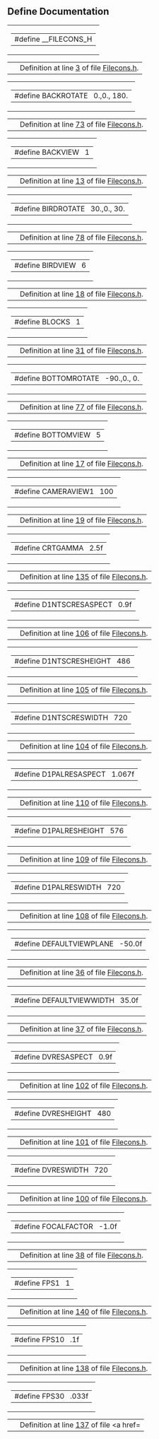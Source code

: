 ## Define Documentation

<span id="a70afd4577b1ebfc331e21236c9b05ee" class="anchor"></span>

<table class="mdTable" data-cellpadding="2" data-cellspacing="0">
<colgroup>
<col style="width: 100%" />
</colgroup>
<tbody>
<tr>
<td class="mdRow"><table data-cellpadding="0" data-cellspacing="0" data-border="0">
<tbody>
<tr>
<td class="md" data-nowrap="" data-valign="top">#define __FILECONS_H</td>
</tr>
</tbody>
</table></td>
</tr>
</tbody>
</table>

|  |  |
|----|----|
|   | Definition at line <a href="Filecons_8h-source.md#l00003" class="el">3</a> of file <a href="Filecons_8h-source.md" class="el">Filecons.h</a>. |

<span id="bc17c7c8d15c0a1baa6a88d3135eacaf" class="anchor"></span>

<table class="mdTable" data-cellpadding="2" data-cellspacing="0">
<colgroup>
<col style="width: 100%" />
</colgroup>
<tbody>
<tr>
<td class="mdRow"><table data-cellpadding="0" data-cellspacing="0" data-border="0">
<tbody>
<tr>
<td class="md" data-nowrap="" data-valign="top">#define BACKROTATE   0.,0., 180.</td>
</tr>
</tbody>
</table></td>
</tr>
</tbody>
</table>

|  |  |
|----|----|
|   | Definition at line <a href="Filecons_8h-source.md#l00073" class="el">73</a> of file <a href="Filecons_8h-source.md" class="el">Filecons.h</a>. |

<span id="2694971bec5d382722763cc82511df7a" class="anchor"></span>

<table class="mdTable" data-cellpadding="2" data-cellspacing="0">
<colgroup>
<col style="width: 100%" />
</colgroup>
<tbody>
<tr>
<td class="mdRow"><table data-cellpadding="0" data-cellspacing="0" data-border="0">
<tbody>
<tr>
<td class="md" data-nowrap="" data-valign="top">#define BACKVIEW   1</td>
</tr>
</tbody>
</table></td>
</tr>
</tbody>
</table>

|  |  |
|----|----|
|   | Definition at line <a href="Filecons_8h-source.md#l00013" class="el">13</a> of file <a href="Filecons_8h-source.md" class="el">Filecons.h</a>. |

<span id="d9746b95db8124d5200abbb4b94aef3f" class="anchor"></span>

<table class="mdTable" data-cellpadding="2" data-cellspacing="0">
<colgroup>
<col style="width: 100%" />
</colgroup>
<tbody>
<tr>
<td class="mdRow"><table data-cellpadding="0" data-cellspacing="0" data-border="0">
<tbody>
<tr>
<td class="md" data-nowrap="" data-valign="top">#define BIRDROTATE   30.,0., 30.</td>
</tr>
</tbody>
</table></td>
</tr>
</tbody>
</table>

|  |  |
|----|----|
|   | Definition at line <a href="Filecons_8h-source.md#l00078" class="el">78</a> of file <a href="Filecons_8h-source.md" class="el">Filecons.h</a>. |

<span id="982fab4006e633d5d723f143d077506b" class="anchor"></span>

<table class="mdTable" data-cellpadding="2" data-cellspacing="0">
<colgroup>
<col style="width: 100%" />
</colgroup>
<tbody>
<tr>
<td class="mdRow"><table data-cellpadding="0" data-cellspacing="0" data-border="0">
<tbody>
<tr>
<td class="md" data-nowrap="" data-valign="top">#define BIRDVIEW   6</td>
</tr>
</tbody>
</table></td>
</tr>
</tbody>
</table>

|  |  |
|----|----|
|   | Definition at line <a href="Filecons_8h-source.md#l00018" class="el">18</a> of file <a href="Filecons_8h-source.md" class="el">Filecons.h</a>. |

<span id="6d133e41aa2591449366e2c277069d50" class="anchor"></span>

<table class="mdTable" data-cellpadding="2" data-cellspacing="0">
<colgroup>
<col style="width: 100%" />
</colgroup>
<tbody>
<tr>
<td class="mdRow"><table data-cellpadding="0" data-cellspacing="0" data-border="0">
<tbody>
<tr>
<td class="md" data-nowrap="" data-valign="top">#define BLOCKS   1</td>
</tr>
</tbody>
</table></td>
</tr>
</tbody>
</table>

|  |  |
|----|----|
|   | Definition at line <a href="Filecons_8h-source.md#l00031" class="el">31</a> of file <a href="Filecons_8h-source.md" class="el">Filecons.h</a>. |

<span id="2704ec74bf8e7fac6b089d8f760fc5b9" class="anchor"></span>

<table class="mdTable" data-cellpadding="2" data-cellspacing="0">
<colgroup>
<col style="width: 100%" />
</colgroup>
<tbody>
<tr>
<td class="mdRow"><table data-cellpadding="0" data-cellspacing="0" data-border="0">
<tbody>
<tr>
<td class="md" data-nowrap="" data-valign="top">#define BOTTOMROTATE   -90.,0., 0.</td>
</tr>
</tbody>
</table></td>
</tr>
</tbody>
</table>

|  |  |
|----|----|
|   | Definition at line <a href="Filecons_8h-source.md#l00077" class="el">77</a> of file <a href="Filecons_8h-source.md" class="el">Filecons.h</a>. |

<span id="c926bda9cd7c2b79da48dbbe81f22fd1" class="anchor"></span>

<table class="mdTable" data-cellpadding="2" data-cellspacing="0">
<colgroup>
<col style="width: 100%" />
</colgroup>
<tbody>
<tr>
<td class="mdRow"><table data-cellpadding="0" data-cellspacing="0" data-border="0">
<tbody>
<tr>
<td class="md" data-nowrap="" data-valign="top">#define BOTTOMVIEW   5</td>
</tr>
</tbody>
</table></td>
</tr>
</tbody>
</table>

|  |  |
|----|----|
|   | Definition at line <a href="Filecons_8h-source.md#l00017" class="el">17</a> of file <a href="Filecons_8h-source.md" class="el">Filecons.h</a>. |

<span id="40d8c7d293913a10ed02251ce6834e57" class="anchor"></span>

<table class="mdTable" data-cellpadding="2" data-cellspacing="0">
<colgroup>
<col style="width: 100%" />
</colgroup>
<tbody>
<tr>
<td class="mdRow"><table data-cellpadding="0" data-cellspacing="0" data-border="0">
<tbody>
<tr>
<td class="md" data-nowrap="" data-valign="top">#define CAMERAVIEW1   100</td>
</tr>
</tbody>
</table></td>
</tr>
</tbody>
</table>

|  |  |
|----|----|
|   | Definition at line <a href="Filecons_8h-source.md#l00019" class="el">19</a> of file <a href="Filecons_8h-source.md" class="el">Filecons.h</a>. |

<span id="65c78aec36fe895f0d7c0e2ce61e94b9" class="anchor"></span>

<table class="mdTable" data-cellpadding="2" data-cellspacing="0">
<colgroup>
<col style="width: 100%" />
</colgroup>
<tbody>
<tr>
<td class="mdRow"><table data-cellpadding="0" data-cellspacing="0" data-border="0">
<tbody>
<tr>
<td class="md" data-nowrap="" data-valign="top">#define CRTGAMMA   2.5f</td>
</tr>
</tbody>
</table></td>
</tr>
</tbody>
</table>

|  |  |
|----|----|
|   | Definition at line <a href="Filecons_8h-source.md#l00135" class="el">135</a> of file <a href="Filecons_8h-source.md" class="el">Filecons.h</a>. |

<span id="123abdd1555ebc230e22fe5ce2ec757a" class="anchor"></span>

<table class="mdTable" data-cellpadding="2" data-cellspacing="0">
<colgroup>
<col style="width: 100%" />
</colgroup>
<tbody>
<tr>
<td class="mdRow"><table data-cellpadding="0" data-cellspacing="0" data-border="0">
<tbody>
<tr>
<td class="md" data-nowrap="" data-valign="top">#define D1NTSCRESASPECT   0.9f</td>
</tr>
</tbody>
</table></td>
</tr>
</tbody>
</table>

|  |  |
|----|----|
|   | Definition at line <a href="Filecons_8h-source.md#l00106" class="el">106</a> of file <a href="Filecons_8h-source.md" class="el">Filecons.h</a>. |

<span id="5ef06fa6e9e1f41d9a0be03909b35858" class="anchor"></span>

<table class="mdTable" data-cellpadding="2" data-cellspacing="0">
<colgroup>
<col style="width: 100%" />
</colgroup>
<tbody>
<tr>
<td class="mdRow"><table data-cellpadding="0" data-cellspacing="0" data-border="0">
<tbody>
<tr>
<td class="md" data-nowrap="" data-valign="top">#define D1NTSCRESHEIGHT   486</td>
</tr>
</tbody>
</table></td>
</tr>
</tbody>
</table>

|  |  |
|----|----|
|   | Definition at line <a href="Filecons_8h-source.md#l00105" class="el">105</a> of file <a href="Filecons_8h-source.md" class="el">Filecons.h</a>. |

<span id="155e3fcd594288d1471cbe3451bb19cc" class="anchor"></span>

<table class="mdTable" data-cellpadding="2" data-cellspacing="0">
<colgroup>
<col style="width: 100%" />
</colgroup>
<tbody>
<tr>
<td class="mdRow"><table data-cellpadding="0" data-cellspacing="0" data-border="0">
<tbody>
<tr>
<td class="md" data-nowrap="" data-valign="top">#define D1NTSCRESWIDTH   720</td>
</tr>
</tbody>
</table></td>
</tr>
</tbody>
</table>

|  |  |
|----|----|
|   | Definition at line <a href="Filecons_8h-source.md#l00104" class="el">104</a> of file <a href="Filecons_8h-source.md" class="el">Filecons.h</a>. |

<span id="ac0145c7513e3b0b7e31bbf029e94d05" class="anchor"></span>

<table class="mdTable" data-cellpadding="2" data-cellspacing="0">
<colgroup>
<col style="width: 100%" />
</colgroup>
<tbody>
<tr>
<td class="mdRow"><table data-cellpadding="0" data-cellspacing="0" data-border="0">
<tbody>
<tr>
<td class="md" data-nowrap="" data-valign="top">#define D1PALRESASPECT   1.067f</td>
</tr>
</tbody>
</table></td>
</tr>
</tbody>
</table>

|  |  |
|----|----|
|   | Definition at line <a href="Filecons_8h-source.md#l00110" class="el">110</a> of file <a href="Filecons_8h-source.md" class="el">Filecons.h</a>. |

<span id="aa8db874d26a604c630ddb5b6f364eb8" class="anchor"></span>

<table class="mdTable" data-cellpadding="2" data-cellspacing="0">
<colgroup>
<col style="width: 100%" />
</colgroup>
<tbody>
<tr>
<td class="mdRow"><table data-cellpadding="0" data-cellspacing="0" data-border="0">
<tbody>
<tr>
<td class="md" data-nowrap="" data-valign="top">#define D1PALRESHEIGHT   576</td>
</tr>
</tbody>
</table></td>
</tr>
</tbody>
</table>

|  |  |
|----|----|
|   | Definition at line <a href="Filecons_8h-source.md#l00109" class="el">109</a> of file <a href="Filecons_8h-source.md" class="el">Filecons.h</a>. |

<span id="02b9c6347f4887b875a85106b1b23ce9" class="anchor"></span>

<table class="mdTable" data-cellpadding="2" data-cellspacing="0">
<colgroup>
<col style="width: 100%" />
</colgroup>
<tbody>
<tr>
<td class="mdRow"><table data-cellpadding="0" data-cellspacing="0" data-border="0">
<tbody>
<tr>
<td class="md" data-nowrap="" data-valign="top">#define D1PALRESWIDTH   720</td>
</tr>
</tbody>
</table></td>
</tr>
</tbody>
</table>

|  |  |
|----|----|
|   | Definition at line <a href="Filecons_8h-source.md#l00108" class="el">108</a> of file <a href="Filecons_8h-source.md" class="el">Filecons.h</a>. |

<span id="3b12dd6da5ab24e7412c3036106a6aba" class="anchor"></span>

<table class="mdTable" data-cellpadding="2" data-cellspacing="0">
<colgroup>
<col style="width: 100%" />
</colgroup>
<tbody>
<tr>
<td class="mdRow"><table data-cellpadding="0" data-cellspacing="0" data-border="0">
<tbody>
<tr>
<td class="md" data-nowrap="" data-valign="top">#define DEFAULTVIEWPLANE   -50.0f</td>
</tr>
</tbody>
</table></td>
</tr>
</tbody>
</table>

|  |  |
|----|----|
|   | Definition at line <a href="Filecons_8h-source.md#l00036" class="el">36</a> of file <a href="Filecons_8h-source.md" class="el">Filecons.h</a>. |

<span id="15633b01b66dcc81119751797fca17bb" class="anchor"></span>

<table class="mdTable" data-cellpadding="2" data-cellspacing="0">
<colgroup>
<col style="width: 100%" />
</colgroup>
<tbody>
<tr>
<td class="mdRow"><table data-cellpadding="0" data-cellspacing="0" data-border="0">
<tbody>
<tr>
<td class="md" data-nowrap="" data-valign="top">#define DEFAULTVIEWWIDTH   35.0f</td>
</tr>
</tbody>
</table></td>
</tr>
</tbody>
</table>

|  |  |
|----|----|
|   | Definition at line <a href="Filecons_8h-source.md#l00037" class="el">37</a> of file <a href="Filecons_8h-source.md" class="el">Filecons.h</a>. |

<span id="49f70dbd5bc2f5e9d6844dad6f00ecab" class="anchor"></span>

<table class="mdTable" data-cellpadding="2" data-cellspacing="0">
<colgroup>
<col style="width: 100%" />
</colgroup>
<tbody>
<tr>
<td class="mdRow"><table data-cellpadding="0" data-cellspacing="0" data-border="0">
<tbody>
<tr>
<td class="md" data-nowrap="" data-valign="top">#define DVRESASPECT   0.9f</td>
</tr>
</tbody>
</table></td>
</tr>
</tbody>
</table>

|  |  |
|----|----|
|   | Definition at line <a href="Filecons_8h-source.md#l00102" class="el">102</a> of file <a href="Filecons_8h-source.md" class="el">Filecons.h</a>. |

<span id="ebc6a2fd04b9fe2572a9d4f5145be975" class="anchor"></span>

<table class="mdTable" data-cellpadding="2" data-cellspacing="0">
<colgroup>
<col style="width: 100%" />
</colgroup>
<tbody>
<tr>
<td class="mdRow"><table data-cellpadding="0" data-cellspacing="0" data-border="0">
<tbody>
<tr>
<td class="md" data-nowrap="" data-valign="top">#define DVRESHEIGHT   480</td>
</tr>
</tbody>
</table></td>
</tr>
</tbody>
</table>

|  |  |
|----|----|
|   | Definition at line <a href="Filecons_8h-source.md#l00101" class="el">101</a> of file <a href="Filecons_8h-source.md" class="el">Filecons.h</a>. |

<span id="84da1cf84b8a8f8df6a31f099ec75eaf" class="anchor"></span>

<table class="mdTable" data-cellpadding="2" data-cellspacing="0">
<colgroup>
<col style="width: 100%" />
</colgroup>
<tbody>
<tr>
<td class="mdRow"><table data-cellpadding="0" data-cellspacing="0" data-border="0">
<tbody>
<tr>
<td class="md" data-nowrap="" data-valign="top">#define DVRESWIDTH   720</td>
</tr>
</tbody>
</table></td>
</tr>
</tbody>
</table>

|  |  |
|----|----|
|   | Definition at line <a href="Filecons_8h-source.md#l00100" class="el">100</a> of file <a href="Filecons_8h-source.md" class="el">Filecons.h</a>. |

<span id="d3830a03bfb710f8de183c62ea688d4e" class="anchor"></span>

<table class="mdTable" data-cellpadding="2" data-cellspacing="0">
<colgroup>
<col style="width: 100%" />
</colgroup>
<tbody>
<tr>
<td class="mdRow"><table data-cellpadding="0" data-cellspacing="0" data-border="0">
<tbody>
<tr>
<td class="md" data-nowrap="" data-valign="top">#define FOCALFACTOR   -1.0f</td>
</tr>
</tbody>
</table></td>
</tr>
</tbody>
</table>

|  |  |
|----|----|
|   | Definition at line <a href="Filecons_8h-source.md#l00038" class="el">38</a> of file <a href="Filecons_8h-source.md" class="el">Filecons.h</a>. |

<span id="530ca4f8e574c38acdec2ceb75d0e7c1" class="anchor"></span>

<table class="mdTable" data-cellpadding="2" data-cellspacing="0">
<colgroup>
<col style="width: 100%" />
</colgroup>
<tbody>
<tr>
<td class="mdRow"><table data-cellpadding="0" data-cellspacing="0" data-border="0">
<tbody>
<tr>
<td class="md" data-nowrap="" data-valign="top">#define FPS1   1</td>
</tr>
</tbody>
</table></td>
</tr>
</tbody>
</table>

|  |  |
|----|----|
|   | Definition at line <a href="Filecons_8h-source.md#l00140" class="el">140</a> of file <a href="Filecons_8h-source.md" class="el">Filecons.h</a>. |

<span id="6fcf3f60ef1bf4a7be4209f3bc713c97" class="anchor"></span>

<table class="mdTable" data-cellpadding="2" data-cellspacing="0">
<colgroup>
<col style="width: 100%" />
</colgroup>
<tbody>
<tr>
<td class="mdRow"><table data-cellpadding="0" data-cellspacing="0" data-border="0">
<tbody>
<tr>
<td class="md" data-nowrap="" data-valign="top">#define FPS10   .1f</td>
</tr>
</tbody>
</table></td>
</tr>
</tbody>
</table>

|  |  |
|----|----|
|   | Definition at line <a href="Filecons_8h-source.md#l00138" class="el">138</a> of file <a href="Filecons_8h-source.md" class="el">Filecons.h</a>. |

<span id="c9d55ed2559dc026b4e14ea122940dc1" class="anchor"></span>

<table class="mdTable" data-cellpadding="2" data-cellspacing="0">
<colgroup>
<col style="width: 100%" />
</colgroup>
<tbody>
<tr>
<td class="mdRow"><table data-cellpadding="0" data-cellspacing="0" data-border="0">
<tbody>
<tr>
<td class="md" data-nowrap="" data-valign="top">#define FPS30   .033f</td>
</tr>
</tbody>
</table></td>
</tr>
</tbody>
</table>

|  |  |
|----|----|
|   | Definition at line <a href="Filecons_8h-source.md#l00137" class="el">137</a> of file <a href=